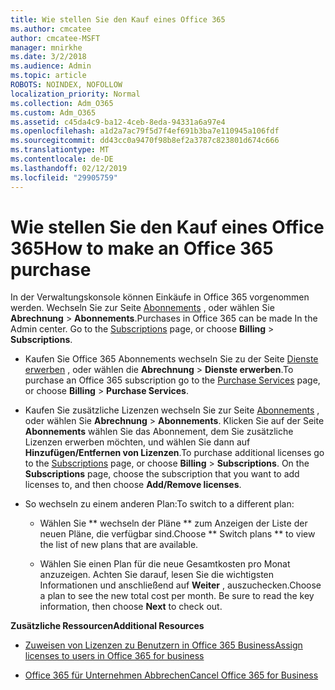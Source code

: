 ```yaml
---
title: Wie stellen Sie den Kauf eines Office 365
ms.author: cmcatee
author: cmcatee-MSFT
manager: mnirkhe
ms.date: 3/2/2018
ms.audience: Admin
ms.topic: article
ROBOTS: NOINDEX, NOFOLLOW
localization_priority: Normal
ms.collection: Adm_O365
ms.custom: Adm_O365
ms.assetid: c45da4c9-ba12-4ceb-8eda-94331a6a97e4
ms.openlocfilehash: a1d2a7ac79f5d7f4ef691b3ba7e110945a106fdf
ms.sourcegitcommit: dd43cc0a9470f98b8ef2a3787c823801d674c666
ms.translationtype: MT
ms.contentlocale: de-DE
ms.lasthandoff: 02/12/2019
ms.locfileid: "29905759"
---
```

# <a name="how-to-make-an-office-365-purchase"></a><span data-ttu-id="219e5-102">Wie stellen Sie den Kauf eines Office 365</span><span class="sxs-lookup"><span data-stu-id="219e5-102">How to make an Office 365 purchase</span></span>

<span data-ttu-id="219e5-p101">In der Verwaltungskonsole können Einkäufe in Office 365 vorgenommen werden. Wechseln Sie zur Seite [Abonnements](https://go.microsoft.com/fwlink/p/?linkid=842054) , oder wählen Sie **Abrechnung** \> **Abonnements**.</span><span class="sxs-lookup"><span data-stu-id="219e5-p101">Purchases in Office 365 can be made In the Admin center. Go to the [Subscriptions](https://go.microsoft.com/fwlink/p/?linkid=842054) page, or choose **Billing** \> **Subscriptions**.</span></span>
  
- <span data-ttu-id="219e5-105">Kaufen Sie Office 365 Abonnements wechseln Sie zu der Seite [Dienste erwerben](https://go.microsoft.com/fwlink/p/?linkid=868433) , oder wählen die **Abrechnung** \> **Dienste erwerben**.</span><span class="sxs-lookup"><span data-stu-id="219e5-105">To purchase an Office 365 subscription go to the [Purchase Services](https://go.microsoft.com/fwlink/p/?linkid=868433) page, or choose **Billing** \> **Purchase Services**.</span></span>
    
- <span data-ttu-id="219e5-p102">Kaufen Sie zusätzliche Lizenzen wechseln Sie zur Seite [Abonnements](https://go.microsoft.com/fwlink/p/?linkid=842054) , oder wählen Sie **Abrechnung** \> **Abonnements**. Klicken Sie auf der Seite **Abonnements** wählen Sie das Abonnement, dem Sie zusätzliche Lizenzen erwerben möchten, und wählen Sie dann auf **Hinzufügen/Entfernen von Lizenzen**.</span><span class="sxs-lookup"><span data-stu-id="219e5-p102">To purchase additional licenses go to the [Subscriptions](https://go.microsoft.com/fwlink/p/?linkid=842054) page, or choose **Billing** \> **Subscriptions**. On the **Subscriptions** page, choose the subscription that you want to add licenses to, and then choose **Add/Remove licenses**.</span></span>
    
- <span data-ttu-id="219e5-108">So wechseln zu einem anderen Plan:</span><span class="sxs-lookup"><span data-stu-id="219e5-108">To switch to a different plan:</span></span>
    
  - <span data-ttu-id="219e5-109">Wählen Sie \*\* wechseln der Pläne \*\* zum Anzeigen der Liste der neuen Pläne, die verfügbar sind.</span><span class="sxs-lookup"><span data-stu-id="219e5-109">Choose \*\* Switch plans \*\* to view the list of new plans that are available.</span></span> 
    
  - <span data-ttu-id="219e5-p103">Wählen Sie einen Plan für die neue Gesamtkosten pro Monat anzuzeigen. Achten Sie darauf, lesen Sie die wichtigsten Informationen und anschließend auf **Weiter** , auszuchecken.</span><span class="sxs-lookup"><span data-stu-id="219e5-p103">Choose a plan to see the new total cost per month. Be sure to read the key information, then choose **Next** to check out.</span></span> 
    
 <span data-ttu-id="219e5-112">**Zusätzliche Ressourcen**</span><span class="sxs-lookup"><span data-stu-id="219e5-112">**Additional Resources**</span></span>
  
- [<span data-ttu-id="219e5-113">Zuweisen von Lizenzen zu Benutzern in Office 365 Business</span><span class="sxs-lookup"><span data-stu-id="219e5-113">Assign licenses to users in Office 365 for business</span></span>](https://support.office.com/article/997596b5-4173-4627-b915-36abac6786dc)
    
- [<span data-ttu-id="219e5-114">Office 365 für Unternehmen Abbrechen</span><span class="sxs-lookup"><span data-stu-id="219e5-114">Cancel Office 365 for Business</span></span>](https://support.office.com/article/b1bc0bef-4608-4601-813a-cdd9f746709a)
    

